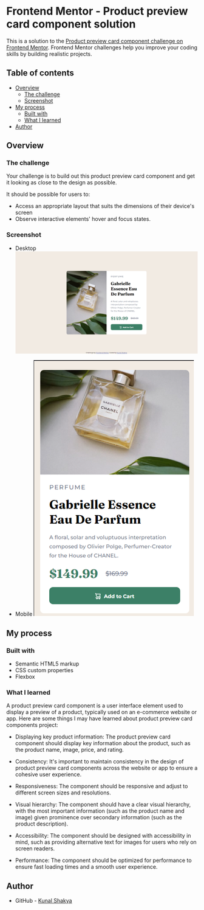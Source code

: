 # Frontend Mentor - Product preview card component solution

This is a solution to the [Product preview card component challenge on Frontend Mentor](https://www.frontendmentor.io/challenges/product-preview-card-component-GO7UmttRfa). Frontend Mentor challenges help you improve your coding skills by building realistic projects. 

## Table of contents

- [Overview](#overview)
  - [The challenge](#the-challenge)
  - [Screenshot](#screenshot)
- [My process](#my-process)
  - [Built with](#built-with)
  - [What I learned](#what-i-learned)
- [Author](#author)

## Overview

### The challenge

Your challenge is to build out this product preview card component and get it looking as close to the design as possible.

It should be possible for users to:

- Access an appropriate layout that suits the dimensions of their device's screen
- Observe interactive elements' hover and focus states.

### Screenshot

- Desktop
![](/screenshots/Screenshot%20(20).png)

- Mobile
![](/screenshots/Screenshot%20(19).png)



## My process

### Built with

- Semantic HTML5 markup
- CSS custom properties
- Flexbox


### What I learned

A product preview card component is a user interface element used to display a preview of a product, typically used on an e-commerce website or app. Here are some things I may have learned about product preview card components project:

- Displaying key product information: The product preview card component should display key information about the product, such as the product name, image, price, and rating.

- Consistency: It's important to maintain consistency in the design of product preview card components across the website or app to ensure a cohesive user experience.

- Responsiveness: The component should be responsive and adjust to different screen sizes and resolutions.

- Visual hierarchy: The component should have a clear visual hierarchy, with the most important information (such as the product name and image) given prominence over secondary information (such as the product description).

- Accessibility: The component should be designed with accessibility in mind, such as providing alternative text for images for users who rely on screen readers.

- Performance: The component should be optimized for performance to ensure fast loading times and a smooth user experience.

## Author

- GitHub - [Kunal Shakya](https://github.com/Kunalshakya)


